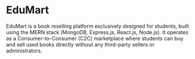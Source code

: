 # EduMart
EduMart is a book reselling platform exclusively designed for students, built using the MERN stack (MongoDB, Express.js, React.js, Node.js). It operates as a Consumer-to-Consumer (C2C) marketplace where students can buy and sell used books directly without any third-party sellers or administrators.
